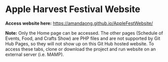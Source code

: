 # Apple Harvest Festival Website

**Access website here:** https://amandaong.github.io/AppleFestWebsite/

**Note:** Only the Home page can be accessed. The other pages (Schedule of Events, Food, and Crafts Show) are PHP files and are not supported by Git Hub Pages, so they will not show up on this Git Hub hosted website. To access these tabs, clone or download the project and run website on an external server (i.e. MAMP). 
